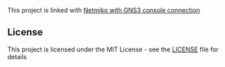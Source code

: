 This project is linked with [Netmiko with GNS3 console connection](https://marcstech.blog/archives/netmiko-gns3-console-connection)

## License

This project is licensed under the MIT License - see the [LICENSE](LICENSE) file for details
